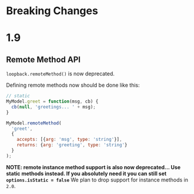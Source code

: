 # Breaking Changes

# 1.9

## Remote Method API

`loopback.remoteMethod()` is now deprecated.

Defining remote methods now should be done like this:

```js
// static
MyModel.greet = function(msg, cb) {
  cb(null, 'greetings... ' + msg);
}

MyModel.remoteMethod(
  'greet',
  {
    accepts: [{arg: 'msg', type: 'string'}],
    returns: {arg: 'greeting', type: 'string'}
  }
);
```

**NOTE: remote instance method support is also now deprecated...
Use static methods instead. If you absolutely need it you can still set
`options.isStatic = false`** We plan to drop support for instance methods in
`2.0`.
